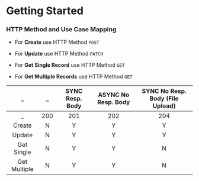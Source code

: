 # Getting Started

### HTTP Method and Use Case Mapping

+	For **Create** use HTTP Method `POST`


+ 	For **Update** use HTTP Method `PATCH`


+	For **Get Single Record** use HTTP Method `GET`


+	For **Get Multiple Records** use HTTP Method `GET`


| **_**        | **_** | **SYNC Resp. Body** | **ASYNC  No Resp. Body** | **SYNC No Resp. Body  (File Upload)** |
|:------------:|:-----:|:-------------------:|:------------------------:|:-------------------------------------:|
| \_           | 200   | 201                 | 202                      | 204                                   |
| Create       | N     | Y                   | Y                        | Y                                     |
| Update       | N     | Y                   | Y                        | Y                                     |
| Get Single   | N     | Y                   | Y                        | N                                     |
| Get Multiple | N     | Y                   | Y                        | N                                     |
